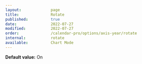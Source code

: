 ```yaml
---
layout:             page
title:              Rotate
published:          true
date:               2022-07-27
modified:           2022-07-27
order:              /calendar-pro/options/axis-year/rotate
internal:           rotate
available:          Chart Mode
---
```

**Default value:** On
